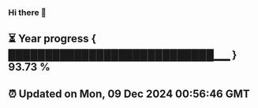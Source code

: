 ### Hi there 👋
⏳ Year progress { ████████████████████████████▁▁ } 93.73 %
---
⏰ Updated on Mon, 09 Dec 2024 00:56:46 GMT
---
